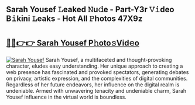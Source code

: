 ## Sarah Yousef 𝙻eaked 𝙽u𝚍e - Part-Y3r 𝚅𝚒deo B𝚒kini 𝙻eaks - Hot All 𝙿hotos 47X9z

# <h2><a href="http://ld2yl7.urlbe.top/?page=Sarah+Yousef">🔗🔗👉👉 Sarah Yousef P𝚑oto𝚜Vid𝚎o</a></h2>

[![Sarah Yousef](https://i.imgur.com/eBuTRDB.gif)](http://ld2yl7.urlbe.top/?page=Sarah+Yousef)
Sarah Yousef, a multifaceted and thought-provoking character, eludes easy understanding. Her unique approach to creating a web presence has fascinated and provoked spectators, generating debates on privacy, artistic expression, and the complexities of digital communities. Regardless of her future endeavors, her influence on the digital realm is undeniable. Armed with unwavering tenacity and undeniable charm, Sarah Yousef influence in the virtual world is boundless.
